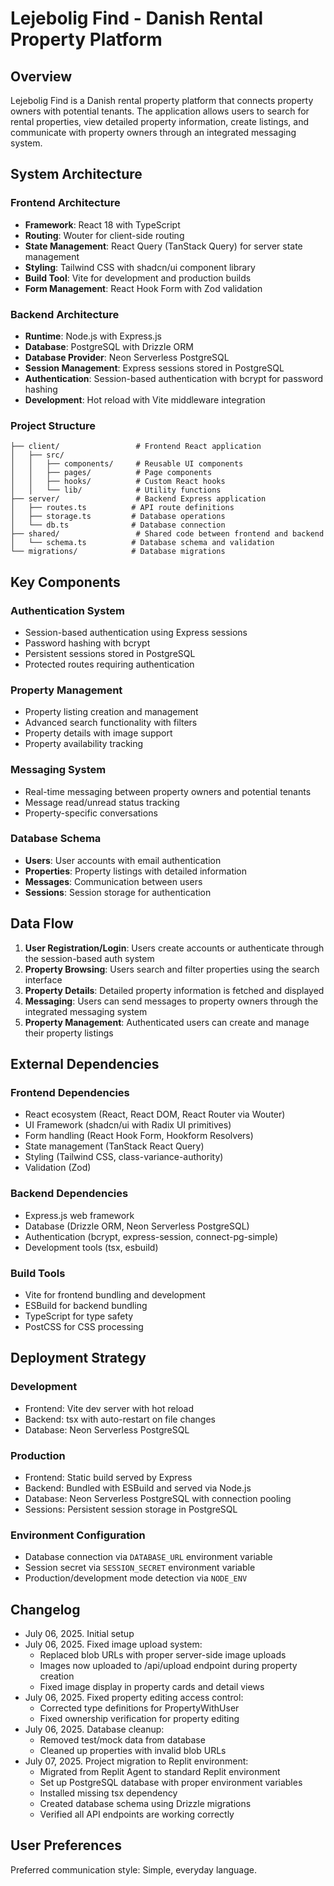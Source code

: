 # Lejebolig Find - Danish Rental Property Platform

## Overview

Lejebolig Find is a Danish rental property platform that connects property owners with potential tenants. The application allows users to search for rental properties, view detailed property information, create listings, and communicate with property owners through an integrated messaging system.

## System Architecture

### Frontend Architecture
- **Framework**: React 18 with TypeScript
- **Routing**: Wouter for client-side routing
- **State Management**: React Query (TanStack Query) for server state management
- **Styling**: Tailwind CSS with shadcn/ui component library
- **Build Tool**: Vite for development and production builds
- **Form Management**: React Hook Form with Zod validation

### Backend Architecture
- **Runtime**: Node.js with Express.js
- **Database**: PostgreSQL with Drizzle ORM
- **Database Provider**: Neon Serverless PostgreSQL
- **Session Management**: Express sessions stored in PostgreSQL
- **Authentication**: Session-based authentication with bcrypt for password hashing
- **Development**: Hot reload with Vite middleware integration

### Project Structure
```
├── client/                 # Frontend React application
│   ├── src/
│   │   ├── components/     # Reusable UI components
│   │   ├── pages/          # Page components
│   │   ├── hooks/          # Custom React hooks
│   │   └── lib/            # Utility functions
├── server/                 # Backend Express application
│   ├── routes.ts          # API route definitions
│   ├── storage.ts         # Database operations
│   └── db.ts              # Database connection
├── shared/                 # Shared code between frontend and backend
│   └── schema.ts          # Database schema and validation
└── migrations/            # Database migrations
```

## Key Components

### Authentication System
- Session-based authentication using Express sessions
- Password hashing with bcrypt
- Persistent sessions stored in PostgreSQL
- Protected routes requiring authentication

### Property Management
- Property listing creation and management
- Advanced search functionality with filters
- Property details with image support
- Property availability tracking

### Messaging System
- Real-time messaging between property owners and potential tenants
- Message read/unread status tracking
- Property-specific conversations

### Database Schema
- **Users**: User accounts with email authentication
- **Properties**: Property listings with detailed information
- **Messages**: Communication between users
- **Sessions**: Session storage for authentication

## Data Flow

1. **User Registration/Login**: Users create accounts or authenticate through the session-based auth system
2. **Property Browsing**: Users search and filter properties using the search interface
3. **Property Details**: Detailed property information is fetched and displayed
4. **Messaging**: Users can send messages to property owners through the integrated messaging system
5. **Property Management**: Authenticated users can create and manage their property listings

## External Dependencies

### Frontend Dependencies
- React ecosystem (React, React DOM, React Router via Wouter)
- UI Framework (shadcn/ui with Radix UI primitives)
- Form handling (React Hook Form, Hookform Resolvers)
- State management (TanStack React Query)
- Styling (Tailwind CSS, class-variance-authority)
- Validation (Zod)

### Backend Dependencies
- Express.js web framework
- Database (Drizzle ORM, Neon Serverless PostgreSQL)
- Authentication (bcrypt, express-session, connect-pg-simple)
- Development tools (tsx, esbuild)

### Build Tools
- Vite for frontend bundling and development
- ESBuild for backend bundling
- TypeScript for type safety
- PostCSS for CSS processing

## Deployment Strategy

### Development
- Frontend: Vite dev server with hot reload
- Backend: tsx with auto-restart on file changes
- Database: Neon Serverless PostgreSQL

### Production
- Frontend: Static build served by Express
- Backend: Bundled with ESBuild and served via Node.js
- Database: Neon Serverless PostgreSQL with connection pooling
- Sessions: Persistent session storage in PostgreSQL

### Environment Configuration
- Database connection via `DATABASE_URL` environment variable
- Session secret via `SESSION_SECRET` environment variable
- Production/development mode detection via `NODE_ENV`

## Changelog
- July 06, 2025. Initial setup
- July 06, 2025. Fixed image upload system:
  - Replaced blob URLs with proper server-side image uploads
  - Images now uploaded to /api/upload endpoint during property creation
  - Fixed image display in property cards and detail views
- July 06, 2025. Fixed property editing access control:
  - Corrected type definitions for PropertyWithUser
  - Fixed ownership verification for property editing
- July 06, 2025. Database cleanup:
  - Removed test/mock data from database
  - Cleaned up properties with invalid blob URLs
- July 07, 2025. Project migration to Replit environment:
  - Migrated from Replit Agent to standard Replit environment
  - Set up PostgreSQL database with proper environment variables
  - Installed missing tsx dependency
  - Created database schema using Drizzle migrations
  - Verified all API endpoints are working correctly

## User Preferences

Preferred communication style: Simple, everyday language.